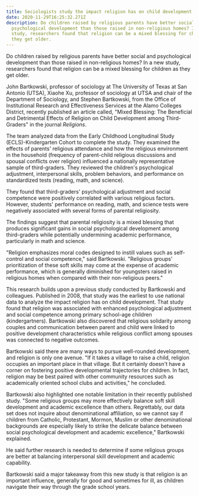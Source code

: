 ```yaml
---
title: Sociologists study the impact religion has on child development
date: 2020-11-29T16:25:32.271Z
description: Do children raised by religious parents have better social and
  psychological development than those raised in non-religious homes? In a new
  study, researchers found that religion can be a mixed blessing for children as
  they get older.
---
```

<!--StartFragment-->

Do children raised by religious parents have better social and psychological development than those raised in non-religious homes? In a new study, researchers found that religion can be a mixed blessing for children as they get older.

John Bartkowski, professor of sociology at The University of Texas at San Antonio (UTSA), Xiaohe Xu, professor of sociology at UTSA and chair of the Department of Sociology, and Stephen Bartkowski, from the Office of Institutional Research and Effectiveness Services at the Alamo Colleges District, recently published an article called, "Mixed Blessing: The Beneficial and Detrimental Effects of Religion on Child Development among Third-Graders" in the journal *Religions*.

The team analyzed data from the Early Childhood Longitudinal Study (ECLS)-Kindergarten Cohort to complete the study. They examined the effects of parents' religious attendance and how the religious environment in the household (frequency of parent-child religious discussions and spousal conflicts over religion) influenced a nationally representative sample of third-graders. They reviewed the children's psychological adjustment, interpersonal skills, problem behaviors, and performance on standardized tests (reading, math, and science).

They found that third-graders' psychological adjustment and social competence were positively correlated with various religious factors. However, students' performance on reading, math, and science tests were negatively associated with several forms of parental religiosity.

The findings suggest that parental religiosity is a mixed blessing that produces significant gains in social psychological development among third-graders while potentially undermining academic performance, particularly in math and science.

"Religion emphasizes moral codes designed to instill values such as self-control and social competence," said Bartkowski. "Religious groups' prioritization of these soft skills may come at the expense of academic performance, which is generally diminished for youngsters raised in religious homes when compared with their non-religious peers."

This research builds upon a previous study conducted by Bartkowski and colleagues. Published in 2008, that study was the earliest to use national data to analyze the impact religion has on child development. That study found that religion was associated with enhanced psychological adjustment and social competence among primary school-age children (kindergartners). Bartkowski also discovered that religious solidarity among couples and communication between parent and child were linked to positive development characteristics while religious conflict among spouses was connected to negative outcomes.

Bartkowski said there are many ways to pursue well-rounded development, and religion is only one avenue. "If it takes a village to raise a child, religion occupies an important place in that village. But it certainly doesn't have a corner on fostering positive developmental trajectories for children. In fact, religion may be best paired with other community resources such as academically oriented school clubs and activities," he concluded.

Bartkowski also highlighted one notable limitation in their recently published study. "Some religious groups may more effectively balance soft skill development and academic excellence than others. Regrettably, our data set does not inquire about denominational affiliation, so we cannot say if children from Catholic, Protestant, Mormon, Muslim or other denominational backgrounds are especially likely to strike the delicate balance between social psychological development and academic excellence," Bartkowski explained.

He said further research is needed to determine if some religious groups are better at balancing interpersonal skill development and academic capability.

Bartkowski said a major takeaway from this new study is that religion is an important influence, generally for good and sometimes for ill, as children navigate their way through the grade school years.



<!--EndFragment-->